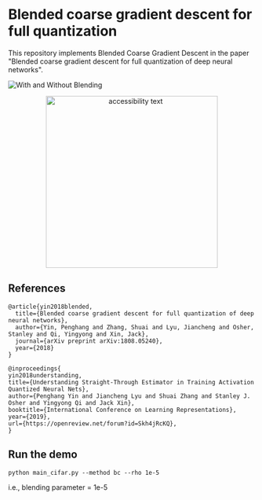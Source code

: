 # Blended coarse gradient descent for full quantization

This repository implements Blended Coarse Gradient Descent in the paper "Blended coarse gradient descent for full quantization of deep neural networks".

![With and Without Blending](https://github.com/penhunt/full-quantization-DNN/blob/master/resnet18_4a1w_top1.png?raw=true)

<p align="center">
  <img src="https://github.com/penhunt/full-quantization-DNN/blob/master/resnet18_4a1w_top1.png" width="350" alt="accessibility text">
</p>

## References
```
@article{yin2018blended,
  title={Blended coarse gradient descent for full quantization of deep neural networks},
  author={Yin, Penghang and Zhang, Shuai and Lyu, Jiancheng and Osher, Stanley and Qi, Yingyong and Xin, Jack},
  journal={arXiv preprint arXiv:1808.05240},
  year={2018}
}
```
```
@inproceedings{
yin2018understanding,
title={Understanding Straight-Through Estimator in Training Activation Quantized Neural Nets},
author={Penghang Yin and Jiancheng Lyu and Shuai Zhang and Stanley J. Osher and Yingyong Qi and Jack Xin},
booktitle={International Conference on Learning Representations},
year={2019},
url={https://openreview.net/forum?id=Skh4jRcKQ},
}
```

## Run the demo
```
python main_cifar.py --method bc --rho 1e-5
```
i.e., blending parameter = 1e-5
